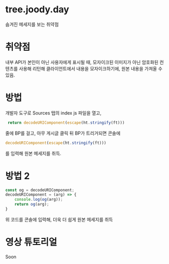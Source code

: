 # tree.joody.day
숨겨진 메세지를 보는 취약점

# 취약점
내부 API가 본인이 아닌 사용자에게 표시될 때, 모자이크된 이미지가 아닌 암호화된 컨텐츠를 사용해 리턴해 클라이언트에서 내용을 모자이크하기에, 원본 내용을 가져올 수 있음.

# 방법
개발자 도구로 Sources 탭의 index js 파일을 열고,
```js
 return decodeURIComponent(escape(ht.stringify(ft)))
```
줄에 BP를 걸고, 아무 게시글 클릭 뒤 BP가 트리거되면 콘솔에
```js
decodeURIComponent(escape(ht.stringify(ft)))
```
를 입력해 원본 메세지를 취득.

# 방법 2
```js
const og = decodeURIComponent;
decodeURIComponent = (arg) => {
    console.log(og(arg));
    return og(arg);
}
```
위 코드를 콘솔에 입력해, 더욱 더 쉽게 원본 메세지를 취득

# 영상 튜토리얼
Soon
